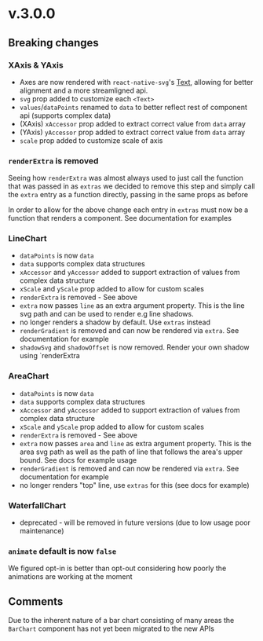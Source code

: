 # v.3.0.0

## Breaking changes

### XAxis & YAxis

* Axes are now rendered with `react-native-svg`'s [Text](https://github.com/react-native-community/react-native-svg#text), 
    allowing for better alignment and a more streamligned api.
* `svg` prop added to customize each `<Text>`
* `values`/`dataPoints` renamed to `data` to better reflect rest of component api (supports complex data)
* (XAxis) `xAccessor` prop added to extract correct value from `data` array
* (YAxis) `yAccessor` prop added to extract correct value from `data` array
* `scale` prop added to customize scale of axis

### `renderExtra` is removed
Seeing how `renderExtra` was almost always used to just call 
the function that was passed in as `extras` we decided to remove this step 
and simply call the `extra` entry as a function directly, passing in the same props as before

In order to allow for the above change each entry in `extras`
must now be a function that renders a component. See documentation for examples

### LineChart

* `dataPoints` is now `data`
* `data` supports complex data structures
* `xAccessor` and `yAccessor` added to support extraction of values from complex data structure
* `xScale` and `yScale` prop added to allow for custom scales
* `renderExtra` is removed - See above
* `extra` now passes `line` as an extra argument property. This is the line svg path
    and can be used to render e.g line shadows.
* no longer renders a shadow by default. Use `extras` instead
* `renderGradient` is removed and can now be rendered via `extra`. See documentation for example
* `shadowSvg` and `shadowOffset` is now removed. Render your own shadow using `renderExtra

### AreaChart
* `dataPoints` is now `data`
* `data` supports complex data structures
* `xAccessor` and `yAccessor` added to support extraction of values from complex data structure
* `xScale` and `yScale` prop added to allow for custom scales
* `renderExtra` is removed - See above
* `extra` now passes `area` and `line` as extra argument property. 
    This is the area svg path as well as the path of line that follows the area's upper bound. See docs for example usage
* `renderGradient` is removed and can now be rendered via `extra`. See documentation for example
* no longer renders "top" line, use `extras` for this (see docs for example)

### WaterfallChart
* deprecated - will be removed in future versions (due to low usage poor maintenance)
 
### `animate` default is now `false`
We figured opt-in is better than opt-out considering how poorly the animations are working at the moment

## Comments

Due to the inherent nature of a bar chart consisting of many areas the `BarChart` component has not yet been migrated to the new APIs  

